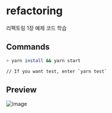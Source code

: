 # refactoring

리펙토링 1장 예제 코드 학습

## Commands

```bash
> yarn install && yarn start

// If you want test, enter `yarn test`
```

## Preview

![image](https://user-images.githubusercontent.com/42884032/91655467-abdfb380-eaeb-11ea-889e-32e5f5d18d02.png)
